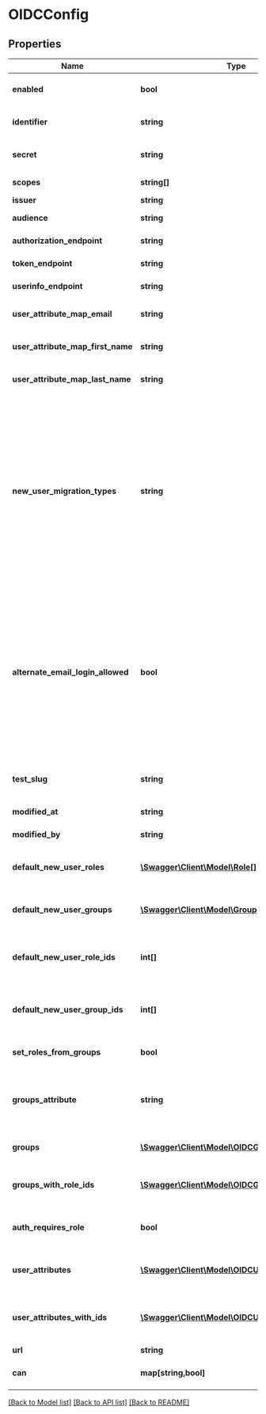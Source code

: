 # OIDCConfig

## Properties
Name | Type | Description | Notes
------------ | ------------- | ------------- | -------------
**enabled** | **bool** | Enable/Disable OIDC authentication for the server | [optional] 
**identifier** | **string** | Relying Party Identifier (provided by OpenID Provider) | [optional] 
**secret** | **string** | (Write-Only) Relying Party Secret (provided by OpenID Provider) | [optional] 
**scopes** | **string[]** | Array of scopes to request. | [optional] 
**issuer** | **string** | OpenID Provider Issuer | [optional] 
**audience** | **string** | OpenID Provider Audience | [optional] 
**authorization_endpoint** | **string** | OpenID Provider Authorization Url | [optional] 
**token_endpoint** | **string** | OpenID Provider Token Url | [optional] 
**userinfo_endpoint** | **string** | OpenID Provider User Information Url | [optional] 
**user_attribute_map_email** | **string** | Name of user record attributes used to indicate email address field | [optional] 
**user_attribute_map_first_name** | **string** | Name of user record attributes used to indicate first name | [optional] 
**user_attribute_map_last_name** | **string** | Name of user record attributes used to indicate last name | [optional] 
**new_user_migration_types** | **string** | Merge first-time oidc login to existing user account by email addresses. When a user logs in for the first time via oidc this option will connect this user into their existing account by finding the account with a matching email address by testing the given types of credentials for existing users. Otherwise a new user account will be created for the user. This list (if provided) must be a comma separated list of string like &#39;email,ldap,google&#39; | [optional] 
**alternate_email_login_allowed** | **bool** | Allow alternate email-based login via &#39;/login/email&#39; for admins and for specified users with the &#39;login_special_email&#39; permission. This option is useful as a fallback during ldap setup, if ldap config problems occur later, or if you need to support some users who are not in your ldap directory. Looker email/password logins are always disabled for regular users when ldap is enabled. | [optional] 
**test_slug** | **string** | Slug to identify configurations that are created in order to run a OIDC config test | [optional] 
**modified_at** | **string** | When this config was last modified | [optional] 
**modified_by** | **string** | User id of user who last modified this config | [optional] 
**default_new_user_roles** | [**\Swagger\Client\Model\Role[]**](Role.md) | (Read-only) Roles that will be applied to new users the first time they login via OIDC | [optional] 
**default_new_user_groups** | [**\Swagger\Client\Model\Group[]**](Group.md) | (Read-only) Groups that will be applied to new users the first time they login via OIDC | [optional] 
**default_new_user_role_ids** | **int[]** | (Write-Only) Array of ids of roles that will be applied to new users the first time they login via OIDC | [optional] 
**default_new_user_group_ids** | **int[]** | (Write-Only) Array of ids of groups that will be applied to new users the first time they login via OIDC | [optional] 
**set_roles_from_groups** | **bool** | Set user roles in Looker based on groups from OIDC | [optional] 
**groups_attribute** | **string** | Name of user record attributes used to indicate groups. Used when &#39;groups_finder_type&#39; is set to &#39;grouped_attribute_values&#39; | [optional] 
**groups** | [**\Swagger\Client\Model\OIDCGroupRead[]**](OIDCGroupRead.md) | (Read-only) Array of mappings between OIDC Groups and Looker Roles | [optional] 
**groups_with_role_ids** | [**\Swagger\Client\Model\OIDCGroupWrite[]**](OIDCGroupWrite.md) | (Read/Write) Array of mappings between OIDC Groups and arrays of Looker Role ids | [optional] 
**auth_requires_role** | **bool** | Users will not be allowed to login at all unless a role for them is found in OIDC if set to true | [optional] 
**user_attributes** | [**\Swagger\Client\Model\OIDCUserAttributeRead[]**](OIDCUserAttributeRead.md) | (Read-only) Array of mappings between OIDC User Attributes and Looker User Attributes | [optional] 
**user_attributes_with_ids** | [**\Swagger\Client\Model\OIDCUserAttributeWrite[]**](OIDCUserAttributeWrite.md) | (Read/Write) Array of mappings between OIDC User Attributes and arrays of Looker User Attribute ids | [optional] 
**url** | **string** | Link to get this item | [optional] 
**can** | **map[string,bool]** | Operations the current user is able to perform on this object | [optional] 

[[Back to Model list]](../README.md#documentation-for-models) [[Back to API list]](../README.md#documentation-for-api-endpoints) [[Back to README]](../README.md)


